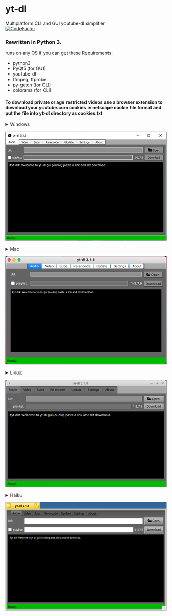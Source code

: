 # yt-dl
Multiplatform CLI and GUI youtube-dl simplifier<br>
[![CodeFactor](https://www.codefactor.io/repository/github/koleckolp/yt-dl/badge/testing)](https://www.codefactor.io/repository/github/koleckolp/yt-dl/overview/testing)

### Rewritten in Python 3.

runs on any OS if you can get these
Requirements:
+ python3
+ PyQt5 (for GUI)
+ youtube-dl
+ ffmpeg, ffprobe
+ py-getch (for CLI)
+ colorama (for CLI)

#### To download private or age restricted videos use a browser extension to download your youtube.com cookies in netscape cookie file format and put the file into yt-dl directory as cookies.txt

<details>
    <summary>Windows</summary>
1. install git: https://git-scm.com/download/win
2. install python3: https://www.python.org/downloads/
3. clone repo with git `git clone https://github.com/koleckolp/yt-dl`
    1. \(optional) update pip: `py -m pip install -U pip`
4. install requirements: `pip install -r req-gui.txt`
5. download ffmpeg.exe and ffprobe.exe: https://ffbinaries.com/downloads and put them into the yt-dl directory
6. launch `pythonw gui.py` (if you are missing a config hit ok and restart the app)
    1. \(recommended) on the settings tab fix your setting and Make Launch Script
    2. than you can make a desktop shortcut from `yt-dl_gui.bat` or `yt-dl_gui.vbs` (which ever you like)
</details>

![GUI on Windows 10](promo/Windows10.png)

<details>
    <summary>Mac</summary>
1. install git by typing git into terminal
2. install python3 and licences
    1. \(optional) update pip (with pip): `py -m pip install -U pip`
3. Add pip to path (I am lazy too explain google is your friend)
4. install requirements: `pip install -r req-gui.txt`
5. download ffmpeg and ffprobe: https://ffbinaries.com/downloads and put them into the yt-dl directory
6. launch ffmpeg and ffprobe and allow them to run
7. launch `python gui.py` (if you are missing a config hit ok and restart the app)
    1. \(recommended) on the settings tab fix your setting and Make Launch Script
    2. than you can make a desktop shortcut from `yt-dl` pin it or move to apps or something, suit yourself<br>
(icon does not work and nav bar is centered might fix might not)
</details>

![GUI on MacOS 11](promo/MacOS11.png)

<details>
    <summary>Linux</summary>
1. install git (with your package manager)
2. install python3 (with your package manager)
3. clone repo with git `git clone https://github.com/koleckolp/yt-dl`
    1. \(optional) update pip (with pip): `py -m pip install -U pip`
4. install requirements: `pip install -r req-gui.txt`
5. install ffmpeg (with your package manager)
6. launch `python gui.py` (if you are missing a config hit ok and restart the app)
    1. \(recommended) on the settings tab fix your setting and Make Launch Script
    2. than you can make a desktop shortcut from `yt-dl`
</details>

![GUI on Xubuntu 20.04](promo/Xubuntu20.04.png)

<details>
    <summary>Haiku</summary>
1. install git (from HaikuDepot)
2. install pyqt_x86_python3, python3_x86, pip_python3 (from HaikuDepot, or 64bit equivalent)
3. clone repo with git `git clone https://github.com/koleckolp/yt-dl`
4. install ffmpeg, ffmpeg-tools and youtube-dl (from HaikuDepot)
5. launch `python gui.py` (if you are missing a config hit ok and restart the app)
6. launch `python gui.py` (if you are missing a config hit ok and restart the app)
    1. \(recommended) on the settings tab fix your setting and Make Launch Script
    2. than you can make a desktop shortcut from `yt-dl`
</details>

![GUI on Haiku](promo/HaikuOS.png)
